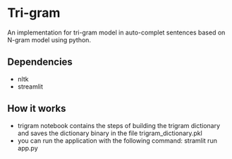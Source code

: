 # Tri-gram

An implementation for tri-gram model in auto-complet sentences based on N-gram model using python.


## Dependencies

* nltk
* streamlit


## How it works
* trigram notebook contains the steps of building the trigram dictionary and saves the dictionary binary in the file trigram_dictionary.pkl
* you can run the application with the following command: stramlit run app.py




